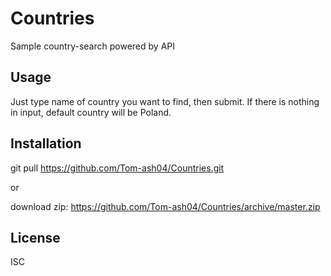 # Countries

Sample country-search powered by API
## Usage

Just type name of country you want to find, then submit. If there is nothing in input, default country will be Poland.

## Installation

git pull https://github.com/Tom-ash04/Countries.git

or 

download zip: https://github.com/Tom-ash04/Countries/archive/master.zip

## License
ISC
